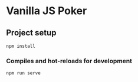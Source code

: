 # Vanilla JS Poker

## Project setup
```
npm install
```

### Compiles and hot-reloads for development
```
npm run serve
```
